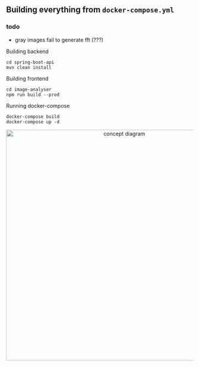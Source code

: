 ## Building everything from `docker-compose.yml`

### todo
- gray images fail to generate fft (???)

Building backend
```
cd spring-boot-api
mvn clean install
```


Building frontend
```
cd image-analyser
npm run build --prod
```


Running docker-compose
```
docker-compose build
docker-compose up -d
```


<p align="center">
  <img src="https://user-images.githubusercontent.com/77827442/230593213-9ecfca96-193d-4e26-a2e0-07cd2c5cb228.png" alt='concept diagram' width="620">
</p>
